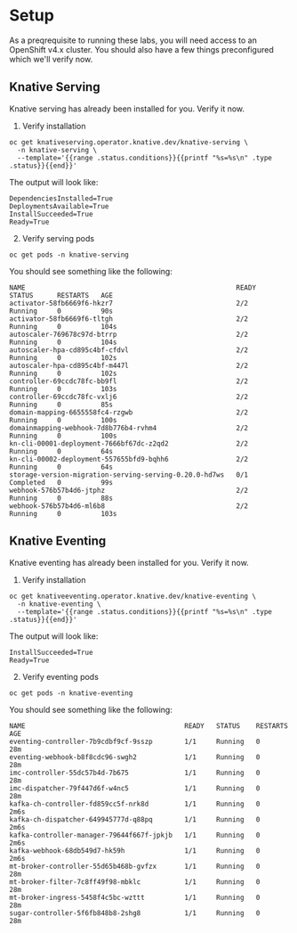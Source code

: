 # Setup

As a preqrequisite to running these labs, you will need access to an OpenShift v4.x cluster.  You should also have a few things preconfigured which we'll verify now.

## Knative Serving
Knative serving has already been installed for you.  Verify it now.

1.  Verify installation
```execute
oc get knativeserving.operator.knative.dev/knative-serving \
  -n knative-serving \
  --template='{{range .status.conditions}}{{printf "%s=%s\n" .type .status}}{{end}}'
```

The output will look like:

```
DependenciesInstalled=True
DeploymentsAvailable=True
InstallSucceeded=True
Ready=True
```

2.  Verify serving pods

```execute
oc get pods -n knative-serving
```

You should see something like the following:
```
NAME                                                     READY   STATUS      RESTARTS   AGE
activator-58fb6669f6-hkzr7                               2/2     Running     0          90s
activator-58fb6669f6-tltgh                               2/2     Running     0          104s
autoscaler-769678c97d-btrrp                              2/2     Running     0          104s
autoscaler-hpa-cd895c4bf-cfdvl                           2/2     Running     0          102s
autoscaler-hpa-cd895c4bf-m447l                           2/2     Running     0          102s
controller-69ccdc78fc-bb9fl                              2/2     Running     0          103s
controller-69ccdc78fc-vxlj6                              2/2     Running     0          85s
domain-mapping-6655558fc4-rzgwb                          2/2     Running     0          100s
domainmapping-webhook-7d8b776b4-rvhm4                    2/2     Running     0          100s
kn-cli-00001-deployment-7666bf67dc-z2qd2                 2/2     Running     0          64s
kn-cli-00002-deployment-557655bfd9-bqhh6                 2/2     Running     0          64s
storage-version-migration-serving-serving-0.20.0-hd7ws   0/1     Completed   0          99s
webhook-576b57b4d6-jtphz                                 2/2     Running     0          88s
webhook-576b57b4d6-ml6b8                                 2/2     Running     0          103s
```


## Knative Eventing
Knative eventing has already been installed for you.  Verify it now.

1.  Verify installation
```execute
oc get knativeeventing.operator.knative.dev/knative-eventing \
  -n knative-eventing \
  --template='{{range .status.conditions}}{{printf "%s=%s\n" .type .status}}{{end}}'
```

The output will look like:
```
InstallSucceeded=True
Ready=True
```

2.  Verify eventing pods

```execute
oc get pods -n knative-eventing
```

You should see something like the following:
```
NAME                                        READY   STATUS    RESTARTS   AGE
eventing-controller-7b9cdbf9cf-9sszp        1/1     Running   0          28m
eventing-webhook-b8f8cdc96-swgh2            1/1     Running   0          28m
imc-controller-55dc57b4d-7b675              1/1     Running   0          28m
imc-dispatcher-79f447d6f-w4nc5              1/1     Running   0          28m
kafka-ch-controller-fd859cc5f-nrk8d         1/1     Running   0          2m6s
kafka-ch-dispatcher-649945777d-q88pq        1/1     Running   0          2m6s
kafka-controller-manager-79644f667f-jpkjb   1/1     Running   0          2m6s
kafka-webhook-68db549d7-hk59h               1/1     Running   0          2m6s
mt-broker-controller-55d65b468b-gvfzx       1/1     Running   0          28m
mt-broker-filter-7c8ff49f98-mbklc           1/1     Running   0          28m
mt-broker-ingress-5458f4c5bc-wzttt          1/1     Running   0          28m
sugar-controller-5f6fb848b8-2shg8           1/1     Running   0          28m
```
